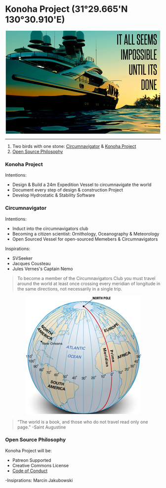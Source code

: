 # Konoha Project (31°29.665'N 130°30.910'E)
<p align="center">
  <img src="https://github.com/manasa151/konoha-project/blob/main/impossible.jpg?raw=true" alt="it all seem impossible, until it is done"/>
</p>
 
 ---
  1. Two birds with one stone: [Circumnavigator](#circumnavigator) & [Konoha Project](#konoha-project)
  1. [Open Source Philosophy](#open-source-philosophy)


### Konoha Project
Intentions:
  - Design & Build a 24m Expedition Vessel to circumnavigate the world
  - Document every step of design & construction Project
  - Develop Hydrostatic & Stability Software
  
### Circumnavigator
Intentions:
- Induct into the circumnavigators club
- Becoming a citizen scientist: Ornithology, Oceanography & Meteorology
- Open Sourced Vessel for open-sourced Memebers & Circumnavigators

Inspirations:
-  SVSeeker
-  Jacques Cousteau
-  Jules Vernes's Captain Nemo
 
  >To become a member of the Circumnavigators Club you must travel around the world at least once crossing every meridian of longitude in the same directions, not necessarily in a single trip.

<p align="center">
  <img src="https://github.com/manasa151/konoha-project/blob/main/meridians.png?raw=true" alt="Sublime's custom image"/>
</p>
 
  >“The world is a book, and those who do not travel read only one page.”
  >-Saint Augustine

### Open Source Philosophy
Konoha Project will be:
  - Patreon Supported
  - Creative Commons License
  - [Code of Conduct](./CODE_OF_CONDUCT.md)
  
-Insiprations: Marcin Jakubowski


